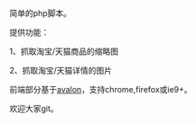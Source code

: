 简单的php脚本。

提供功能：

1、抓取淘宝/天猫商品的缩略图

2、抓取淘宝/天猫详情的图片

前端部分基于[avalon](https://github.com/RubyLouvre/avalon)，支持chrome,firefox或ie9+。

欢迎大家git。

